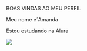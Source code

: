 BOAS VINDAS AO MEU PERFIL

Meu nome e´Amanda

Estou estudando na Alura 

![](https://tenor.com/bWFXx.gif)
